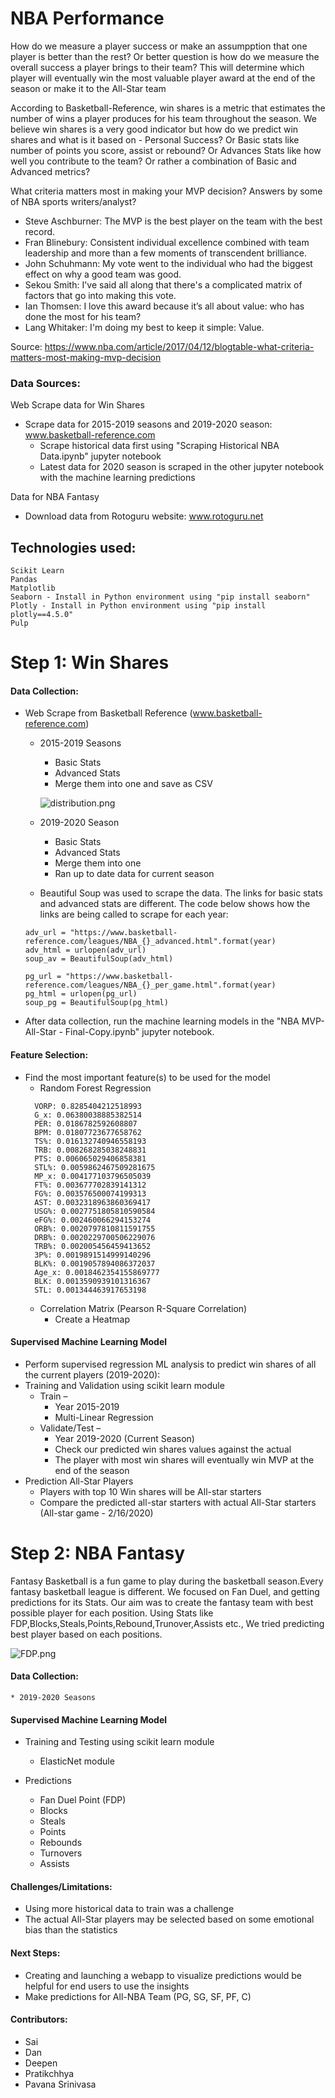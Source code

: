# NBA Performance

How do we measure a player success or make an assumpption that one player is better than the rest? Or better question is how do we measure the overall success a player brings to their team? This will determine which player will eventually win the most valuable player award at the end of the season or make it to the All-Star team

According to Basketball-Reference, win shares is a metric that estimates the number of wins a player produces for his team throughout the season. We believe win shares is a very good indicator but how do we predict win shares and what is it based on - Personal Success? Or Basic stats like number of points you score, assist or rebound? Or Advances Stats like how well you contribute to the team? Or rather a combination of Basic and Advanced metrics?

What criteria matters most in making your MVP decision? Answers by some of NBA sports writers/analyst?
  - Steve Aschburner: The MVP is the best player on the team with the best record.
  - Fran Blinebury: Consistent individual excellence combined with team leadership and more than a few moments of transcendent brilliance.
  - John Schuhmann: My vote went to the individual who had the biggest effect on why a good team was good.
   - Sekou Smith: I've said all along that there's a complicated matrix of factors that go into making this vote.
   - Ian Thomsen: I love this award because it’s all about value: who has done the most for his team?
  - Lang Whitaker: I'm doing my best to keep it simple: Value.

Source: https://www.nba.com/article/2017/04/12/blogtable-what-criteria-matters-most-making-mvp-decision


### Data Sources:

Web Scrape data for Win Shares
* Scrape data for 2015-2019 seasons and 2019-2020 season: www.basketball-reference.com
  * Scrape historical data first using "Scraping Historical NBA Data.ipynb" jupyter notebook
  * Latest data for 2020 season is scraped in the other jupyter notebook with the machine learning predictions

Data for NBA Fantasy
* Download data from Rotoguru website: www.rotoguru.net

## Technologies used:
```
Scikit Learn
Pandas
Matplotlib
Seaborn - Install in Python environment using "pip install seaborn"
Plotly - Install in Python environment using "pip install plotly==4.5.0"
Pulp

```

# Step 1: Win Shares

#### Data Collection:
  * Web Scrape from Basketball Reference (www.basketball-reference.com)
    * 2015-2019 Seasons
      * Basic Stats
      * Advanced Stats
      * Merge them into one and save as CSV
      
      ![distribution.png](Images/distribution.png)
      
    * 2019-2020 Season
      * Basic Stats
      * Advanced Stats
      * Merge them into one
      * Ran up to date data for current season 
    * Beautiful Soup was used to scrape the data. The links for basic stats and advanced stats are different. The code below shows how the links are being called to scrape for each year:
    ```
    adv_url = "https://www.basketball-reference.com/leagues/NBA_{}_advanced.html".format(year)
    adv_html = urlopen(adv_url)
    soup_av = BeautifulSoup(adv_html)
    
    pg_url = "https://www.basketball-reference.com/leagues/NBA_{}_per_game.html".format(year)
    pg_html = urlopen(pg_url)
    soup_pg = BeautifulSoup(pg_html)
    ```
  * After data collection, run the machine learning models in the "NBA MVP-All-Star - Final-Copy.ipynb" jupyter notebook. 

#### Feature Selection:

  * Find the most important feature(s) to be used for the model
    * Random Forest Regression
    ```
      VORP: 0.8285404212518993
      G_x: 0.06380038885382514
      PER: 0.0186782592608807
      BPM: 0.01807723677658762
      TS%: 0.016132740946558193
      TRB: 0.008268285038248831
      PTS: 0.006065029406858381
      STL%: 0.0059862467509281675
      MP_x: 0.004177103796505039
      FT%: 0.003677702839141312
      FG%: 0.003576500074199313
      AST: 0.0032318963860369417
      USG%: 0.0027751805810590584
      eFG%: 0.002460066294153274
      ORB%: 0.0020797810811591755
      DRB%: 0.0020229700506229076
      TRB%: 0.002005456459413652
      3P%: 0.0019891514999140296
      BLK%: 0.0019057894086372037
      Age_x: 0.0018462354155869777
      BLK: 0.0013590939101316367
      STL: 0.001344463917653198
    ```
    * Correlation Matrix (Pearson R-Square Correlation)
      * Create a Heatmap

#### Supervised Machine Learning Model
  * Perform supervised regression ML analysis to predict win shares of all the current players (2019-2020):
  * Training and Validation using scikit learn module
    * Train –
      * Year 2015-2019
      * Multi-Linear Regression
    * Validate/Test –
      * Year 2019-2020 (Current Season)
      * Check our predicted win shares values against the actual
      * The player with most win shares will eventually win MVP at the end of the season
  * Prediction All-Star Players
    * Players with top 10 Win shares will be All-star starters
    * Compare the predicted all-star starters with actual All-Star starters (All-star game - 2/16/2020)


# Step 2: NBA Fantasy
Fantasy Basketball is a fun game to play during the basketball season.Every fantasy basketball league is different. We focused on Fan Duel, and getting predictions for its Stats. Our aim was to create the fantasy team with best possible player for each position. Using Stats like FDP,Blocks,Steals,Points,Rebound,Trunover,Assists etc., We tried predicting best player based on each positions.

 ![FDP.png](Images/FDP.png)

#### Data Collection:
    * 2019-2020 Seasons
    
#### Supervised Machine Learning Model
  * Training and Testing using scikit learn module
    * ElasticNet module
    
  * Predictions
    * Fan Duel Point (FDP) 
    * Blocks
    * Steals
    * Points
    * Rebounds
    * Turnovers
    * Assists
       


#### Challenges/Limitations:
  * Using more historical data to train was a challenge 
  * The actual All-Star players may be selected based on some emotional bias than the statistics

  
#### Next Steps:
  * Creating and launching a webapp to visualize predictions would be helpful for end users to use the insights
  * Make predictions for All-NBA Team (PG, SG, SF, PF, C)
  
    
#### Contributors:
  * Sai
  * Dan
  * Deepen
  * Pratikchhya
  * Pavana Srinivasa

